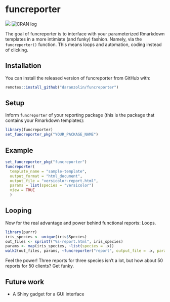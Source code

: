 # funcreporter

<!-- badges: start -->
![](https://camo.githubusercontent.com/ea6e0ff99602c3563e3dd684abf60b30edceaeef/68747470733a2f2f696d672e736869656c64732e696f2f62616467652f6c6966656379636c652d6578706572696d656e74616c2d6f72616e67652e737667)
![CRAN log](http://www.r-pkg.org/badges/version/funcreporter)
<!-- badges: end -->

The goal of funcreporter is to interface with your parameterized Rmarkdown templates in a more intimiate (and funky) fashion. Namely, via the `funcreporter()` function. This means loops and automation, coding instead of clicking.

## Installation

You can install the released version of funcreporter from GitHub with:

``` r
remotes::install_github("daranzolin/funcreporter")
```

## Setup

Inform `funcreporter` of your reporting package (this is the package that contains your Rmarkdown templates):

``` r
library(funcreporter)
set_funcreporter_pkg("YOUR_PACKAGE_NAME")
```

## Example

``` r
set_funcreporter_pkg("funcreporter")
funcreporter(
  template_name = "sample-template", 
  output_format = "html_document", 
  output_file = "versicolor-report.html",
  params = list(species = "versicolor")
  view = TRUE
  )
```

## Looping

Now for the real advantage and power behind functional reports: Loops.

``` r
library(purrr)
iris_species <- unique(iris$Species)
out_files <- sprintf("%s-report.html", iris_species)
params <- map(iris_species, ~list(species = .x))
walk2(out_files, params, ~funcreporter("report", output_file = .x, params = .y))
```

Feel the power! Three reports for three species isn’t a lot, but how about 50 reports for 50 clients? Get funky.

## Future work

* A Shiny gadget for a GUI interface
